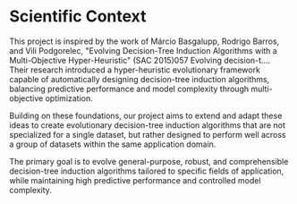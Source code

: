 # Scientific Context
This project is inspired by the work of Márcio Basgalupp, Rodrigo Barros, and Vili Podgorelec, "Evolving Decision-Tree Induction Algorithms with a Multi-Objective Hyper-Heuristic" (SAC 2015)​057 Evolving decision-t….
Their research introduced a hyper-heuristic evolutionary framework capable of automatically designing decision-tree induction algorithms, balancing predictive performance and model complexity through multi-objective optimization.

Building on these foundations, our project aims to extend and adapt these ideas to create evolutionary decision-tree induction algorithms that are not specialized for a single dataset, but rather designed to perform well across a group of datasets within the same application domain.

The primary goal is to evolve general-purpose, robust, and comprehensible decision-tree induction algorithms tailored to specific fields of application, while maintaining high predictive performance and controlled model complexity.


